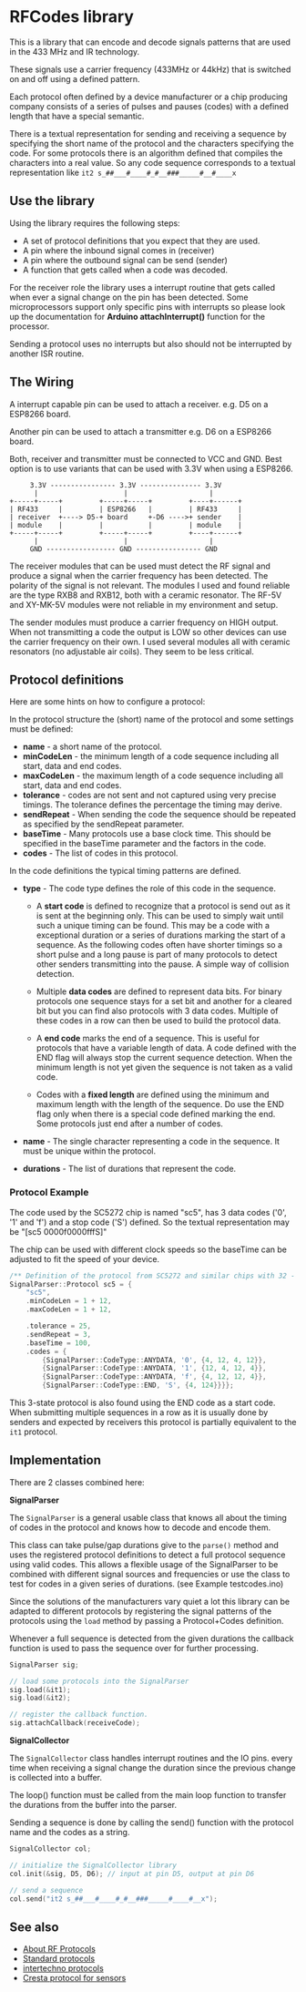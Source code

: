 # RFCodes library

This is a library that can encode and decode signals patterns that are used in the 433 MHz and IR technology.

These signals use a carrier frequency (433MHz or 44kHz) that is switched on and off using a defined pattern.

Each protocol often defined by a device manufacturer or a chip producing company consists of a series of pulses and pauses (codes) with a defined length that have a special semantic.

There is a textual representation for sending and receiving a sequence by specifying the short name of the protocol and the characters specifying the code. For some protocols there is an algorithm defined that compiles the characters into a real value.
So any code sequence corresponds to a textual representation like `it2 s_##___#____#_#__###_____#__#____x`


## Use the library

Using the library requires the following steps:

* A set of protocol definitions that you expect that they are used.
* A pin where the inbound signal comes in (receiver)
* A pin where the outbound signal can be send (sender)
* A function that gets called when a code was decoded.

For the receiver role the library uses a interrupt routine that gets called when ever a signal change on the pin has been detected.
Some microprocessors support only specific pins with interrupts
so please look up the documentation for **Arduino attachInterrupt()** function for the processor.

Sending a protocol uses no interrupts but also should not be interrupted by another ISR routine.


## The Wiring

A interrupt capable pin can be used to attach a receiver. e.g. D5 on a ESP8266 board.

Another pin can be used to attach a transmitter e.g. D6 on a ESP8266 board.

Both, receiver and transmitter must be connected to VCC and GND.
Best option is to use variants that can be used with 3.3V when using a ESP8266.

```TXT
     3.3V ---------------- 3.3V --------------- 3.3V
      |                     |                    |  
+-----+-----+         +-----+-----+         +----+------+
| RF433     |         | ESP8266   |         | RF433     |
| receiver  +----> D5-+ board     +-D6 ---->+ sender    |  
| module    |         |           |         | module    |
+-----+-----+         +-----+-----+         +----+------+
      |                     |                    |  
     GND ----------------- GND ---------------- GND
```

The receiver modules that can be used must detect the RF signal and produce a signal when the carrier frequency has been detected. The polarity of the signal is not relevant.
The modules I used and found reliable are the type RXB8 and RXB12, both with a ceramic resonator. The RF-5V and XY-MK-5V modules were not reliable in my environment and setup.

The sender modules must produce a carrier frequency on HIGH output. When not transmitting a code the output is LOW so other devices can use the carrier frequency on their own. I used several modules all with ceramic resonators (no adjustable air coils). They seem to be less critical.


## Protocol definitions

Here are some hints on how to configure a protocol:

In the protocol structure the (short) name of the protocol and some
settings must be defined:

* **name** - a short name of the protocol.
* **minCodeLen** - the minimum length of a code sequence including all start, data and end codes.
* **maxCodeLen** - the maximum length of a code sequence including all start, data and end codes.
* **tolerance** - codes are not sent and not captured using very precise timings. The tolerance defines the percentage the timing may derive.
* **sendRepeat** - When sending the code the sequence should be repeated as specified by the sendRepeat parameter.
* **baseTime** - Many protocols use a base clock time. This should be specified in the baseTime parameter and the factors in the code.
* **codes** -  The list of codes in this protocol.

In the code definitions the typical timing patterns are defined.

* **type** - The code type defines the role of this code in the sequence.

    * A **start code** is defined to recognize that a protocol is send out as it is sent at the beginning only.
    This can be used to simply wait until such a unique timing can be found. This may be a code with a exceptional duration or a series of durations marking the start of a sequence.
    As the following codes often have shorter timings so a
    short pulse and a long pause is part of many protocols to detect other senders transmitting into the pause. A simple way of collision detection.

    * Multiple **data codes** are defined to represent data bits.
    For binary protocols one sequence stays for a set bit and another for a cleared bit but you can find also protocols with 3 data codes. Multiple of these codes in a row can then be used to build the protocol data.

    * A **end code** marks the end of a sequence.
    This is useful for protocols that have a variable length of data.
    A code defined with the END flag will always stop the current sequence detection. When the minimum length is not yet given the sequence is not taken as a valid code.

    * Codes with a **fixed length** are defined using the minimum and maximum length with the length of the sequence. Do use the END flag only when there is a special code defined marking the end.
    Some protocols just end after a number of codes.

* **name** - The single character representing a code in the sequence.
It must be unique within the protocol. 

* **durations** - The list of durations that represent the code.


### Protocol Example

The code used by the SC5272 chip is named "sc5", has 3 data codes ('0', '1' and 'f') and a stop code ('S') defined.
So the textual representation may be "[sc5 0000f0000fffS]"

The chip can be used with different clock speeds so the baseTime can be adjusted to fit the speed of your device.

```CPP
/** Definition of the protocol from SC5272 and similar chips with 32 - 46 data bits data */
SignalParser::Protocol sc5 = {
    "sc5",
    .minCodeLen = 1 + 12,
    .maxCodeLen = 1 + 12,

    .tolerance = 25,
    .sendRepeat = 3,
    .baseTime = 100,
    .codes = {
        {SignalParser::CodeType::ANYDATA, '0', {4, 12, 4, 12}},
        {SignalParser::CodeType::ANYDATA, '1', {12, 4, 12, 4}},
        {SignalParser::CodeType::ANYDATA, 'f', {4, 12, 12, 4}},
        {SignalParser::CodeType::END, 'S', {4, 124}}}};
```

This 3-state protocol is also found using the END code as a start code. When submitting multiple sequences in a row as it is usually done by senders and expected by receivers this protocol is partially equivalent to the `it1` protocol.


## Implementation

There are 2 classes combined here:


**SignalParser**

The `SignalParser` is a general usable class that knows all about the timing of codes in the protocol
and knows how to decode and encode them. 

This class can take pulse/gap durations give to the `parse()` method and uses the registered protocol definitions
to detect a full protocol sequence using valid codes.
This allows a flexible usage of the SignalParser to be combined with different signal sources and frequencies
or use the class to test for codes in a given series of durations. (see Example testcodes.ino)

Since the solutions of the manufacturers vary quiet a lot this library can be adapted to different protocols by registering the signal patterns of the protocols using the `load` method by passing a Protocol+Codes definition.

Whenever a full sequence is detected from the given durations the callback function is used to pass the sequence over for further processing. 

```CPP
SignalParser sig;

// load some protocols into the SignalParser
sig.load(&it1);
sig.load(&it2);

// register the callback function.
sig.attachCallback(receiveCode);
```

**SignalCollector**

The `SignalCollector` class handles interrupt routines and the IO pins. every time when receiving a signal change
the duration since the previous change is collected into a buffer.

The loop() function must be called from the main loop function to transfer the durations from the buffer into the parser.

Sending a sequence is done by calling the send() function with the protocol name and the codes as a string.

```CPP
SignalCollector col;

// initialize the SignalCollector library
col.init(&sig, D5, D6); // input at pin D5, output at pin D6

// send a sequence
col.send("it2 s_##___#____#_#__###_____#____#__x");
```

## See also

* [About RF Protocols](/docs/rf433.md)
* [Standard protocols](/docs/SC5272_protocol.md)
* [intertechno protocols](/docs/intertechno_protocol.md)
* [Cresta protocol for sensors](/docs/cresta_protocol.md)

